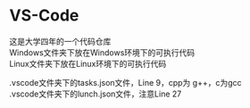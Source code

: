 # VS-Code
这是大学四年的一个代码仓库  
Windows文件夹下放在Windows环境下的可执行代码  
Linux文件夹下放在Linux环境下的可执行代码  
  
.vscode文件夹下的tasks.json文件，Line 9，cpp为 g++，c为gcc  
.vscode文件夹下的lunch.json文件，注意Line 27
